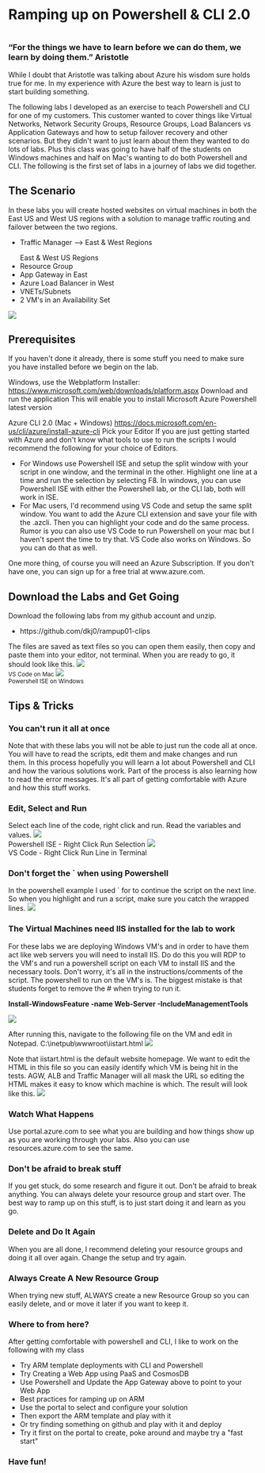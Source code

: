 <h1>Ramping up on Powershell & CLI 2.0<h1>

<h3>“For the things we have to learn before we can do them, we learn by doing them.”  Aristotle</h2>

<p>While I doubt that Aristotle was talking about Azure his wisdom sure holds true for me. In my experience with Azure the best way to learn is just to start building something.  
 
<p>The following labs I developed as an exercise to teach Powershell and CLI for one of my customers. This customer wanted to cover things like Virtual Networks, Network Security Groups, Resource Groups, Load Balancers vs Application Gateways and how to setup failover recovery and other scenarios. But they didn't want to just learn about them they wanted to do lots of labs. Plus this class was going to have half of the students on Windows machines and half on Mac's wanting to do both Powershell and CLI. The following is the first set of labs in a journey of labs we did together.

<h2>The Scenario </h2>

<p>In these labs you will create hosted websites on virtual machines in both the East US and West US regions with a solution to manage traffic routing and failover between the two regions. 

<ul>
 <li>Traffic Manager --> East & West Regions </ul>
 <ul>East & West US Regions
  <li>Resource Group
  <li>App Gateway in East 
   <li>Azure Load Balancer in West
   <li>VNETs/Subnets
<li>2 VM's in an Availability Set
</ul>

<img src="https://raw.githubusercontent.com/dkj0/rampup01-clips/master/blogimages/visio.png">

<h2>Prerequisites </h2>
<p>If you haven't done it already, there is some stuff you need to make sure you have installed before we begin on the lab. 

Windows, use the Webplatform Installer:
https://www.microsoft.com/web/downloads/platform.aspx
Download and run the application
This will enable you to install Microsoft Azure Powershell latest version


Azure CLI 2.0 (Mac + Windows)
https://docs.microsoft.com/en-us/cli/azure/install-azure-cli
Pick your Editor
If you are just getting started with Azure and don't know what tools to use to run the scripts I would recommend the following for your choice of Editors.
<ul>
<li>For Windows use Powershell ISE and setup the split window with your script in one window, and the terminal in the other. Highlight one line at a time and run the selection by selecting F8.  In windows, you can use Powershell ISE with either the Powershell lab, or the CLI lab, both will work in ISE.</li>


<li>For Mac users, I'd recommend using VS Code and setup the same split window.  You want to add the Azure CLI extension and save your file with the .azcli.  Then you can highlight your code and do the same process.  Rumor is you can also use VS Code to run Powershell on your mac but I haven't spent the time to try that.  VS Code also works on Windows. So you can do that as well.</li> 
</ul>
<p>One more thing, of course you will need an Azure Subscription. If you don't have one, you can sign up for a free trial at www.azure.com. 

<h2>Download the Labs and Get Going</h2>
<p>Download the following labs from my github account and unzip. 
 <ul><li>
<p>https://github.com/dkj0/rampup01-clips
  </li>
  </ul>
<p>The files are saved as text files so you can open them easily, then copy and paste them into your editor, not terminal.  When you are ready to go, it should look like this.

<img src="https://raw.githubusercontent.com/dkj0/rampup01-clips/master/blogimages/vscode-mac-lab.png">
<br><small>VS Code on Mac</small>

<img src="https://raw.githubusercontent.com/dkj0/rampup01-clips/master/blogimages/powershell-ise-lab.png">
<br><small>Powershell ISE on Windows</small>

<h2>Tips & Tricks</h2>
<h3>You can't run it all at once</h3>
<p>Note that with these labs you will not be able to just run the code all at once.  You will have to read the scripts, edit them and make changes and run them.  In this process hopefully you will learn a lot about Powershell and CLI and how the various solutions work. Part of the process is also learning how to read the error messages.  It's all part of getting comfortable with Azure and how this stuff works.

<h3>Edit, Select and Run</h3>
Select each line of the code, right click and run. Read the variables and values. 

<img src="https://raw.githubusercontent.com/dkj0/rampup01-clips/master/blogimages/right-click-ISE.png">
<br>Powershell ISE - Right Click Run Selection

<img src="https://raw.githubusercontent.com/dkj0/rampup01-clips/master/blogimages/run-line-in-editor.png">
<br>VS Code - Right Click Run Line in Terminal 

<h3>Don't forget the ` when using Powershell</h3>
<p>In the powershell example I used ` for to continue the script on the next line. So when you highlight and run a script, make sure you catch the wrapped lines. 
<img src="https://raw.githubusercontent.com/dkj0/rampup01-clips/master/blogimages/powershell-ise-wrap.png">


<h3>The Virtual Machines need IIS installed for the lab to work</h3>
<p>For these labs we are deploying Windows VM's and in order to have them act like web servers you will need to install IIS.  Do do this you will RDP to the VM's and run a powershell script on each VM to install IIS and the necessary tools. Don't worry, it's all in the instructions/comments of the script. The powershell to run on the VM's is. The biggest mistake is that students forget to remove the # when trying to run it. 

<b>Install-WindowsFeature -name Web-Server -IncludeManagementTools </b>

<img src="https://raw.githubusercontent.com/dkj0/rampup01-clips/master/blogimages/run-install-web-server-tools.png">

<p>After running this, navigate to the following file on the VM and edit in Notepad.
C:\inetpub\wwwroot\iistart.html

<img src="https://raw.githubusercontent.com/dkj0/rampup01-clips/master/blogimages/edit-iis-html.png">

<p>Note that iistart.html is the default website homepage. We want to edit the HTML in this file so you can easily identify which VM is being hit in the tests. AGW, ALB and Traffic Manager will all mask the URL so editing the HTML makes it easy to know which machine is which. The result will look like this.

<img src="https://raw.githubusercontent.com/dkj0/rampup01-clips/master/blogimages/iisstartpage-mac.png">


<h3>Watch What Happens</h3>
<p>Use portal.azure.com to see what you are building and how things show up as you are working through your labs.  Also you can use resources.azure.com to see the same. 

<h3>Don't be afraid to break stuff</h3>
If you get stuck, do some research and figure it out. Don't be afraid to break anything. You can always delete your resource group and start over.  The best way to ramp up on this stuff, is to just start doing it and learn as you go. 

<h3>Delete and Do It Again</h3>
When you are all done, I recommend deleting your resource groups and doing it all over again. Change the setup and try again.

<h3>Always Create A New Resource Group</h3>
When trying new stuff, ALWAYS create a new Resource Group so you can easily delete, and or move it later if you want to keep it.

<h3>Where to from here?</h3>
<p>After getting comfortable with powershell and CLI, I like to work on the following with my class

<ul>
 <li>Try ARM template deployments with CLI and Powershell
<li>Try Creating a Web App using PaaS and CosmosDB  
<li>Use Powershell and Update the App Gateway above to point to your Web App 
<li>Best practices for ramping up on ARM
<li>Use the portal to select and configure your solution
<li>Then export the ARM template and play with it
<li>Or try finding something on github and play with it and deploy
<li>Try it first on the portal to create, poke around and maybe try a "fast start"
</ul>

<h3>Have fun!</h3>




